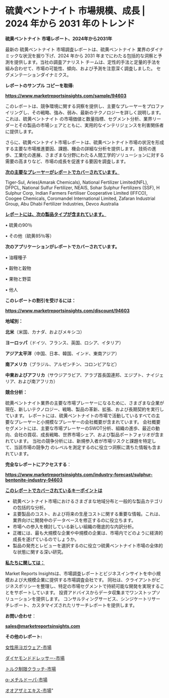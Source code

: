 # 硫黄ベントナイト 市場規模、成長 | 2024 年から 2031 年のトレンド

<strong>硫黄ベントナイト 市場レポート、2024年から2031年</strong>

最新の 硫黄ベントナイト 市場調査レポートは、硫黄ベントナイト 業界のダイナミックな状況を掘り下げ、2024 年から 2031 年までにわたる包括的な洞察と予測を提供します。当社の調査アナリスト チームは、定性的手法と定量的手法を組み合わせて、市場の可能性、傾向、および予測を注意深く調査しました。 セグメンテーションダイナミクス。



<strong>レポートのサンプル コピーを取得:</strong> <a href=https://www.marketreportsinsights.com/sample/94603>

<strong><u>https://www.marketreportsinsights.com/sample/94603</u></strong></a>

このレポートは、競争環境に関する洞察を提供し、主要なプレーヤーをプロファイリングし、その戦略、強み、弱み、最新のテクノロジーを詳しく説明します。 これは、硫黄ベントナイト の市場価値と数量指標、セグメント分析、業界リーダーとその製品の市場シェアとともに、実用的なインテリジェンスを利害関係者に提供します。

さらに、硫黄ベントナイト市場レポートは、硫黄ベントナイト市場の状況を形成する主要な市場推進要因、課題、機会の詳細な分析を提供します。 技術の進歩、工業化の進展、さまざまな分野にわたる人間工学的ソリューションに対する需要の高まりなど、市場の成長を促進する要因を調査します。



<strong><u>次の主要なプレーヤーがレポートでカバーされています。</u></strong>

Tiger-Sul, Aries(Amarak Chemicals), National Fertilizer Limited(NFL), DFPCL, National Sulfur Fertilizer, NEAIS, Sohar Sulphur Fertilizers (SSF), H Sulphur Corp, Indian Farmers Fertiliser Cooperative Limited (IFFCO), Coogee Chemicals, Coromandel International Limited, Zafaran Industrial Group, Abu Dhabi Fertilizer Industries, Devco Australia



<strong><u><b>レポートには、次の製品タイプが含まれています。</b></u></strong>

• 硫黄の90％

• その他（硫黄85％等）



<strong><b>次のアプリケーションがレポートでカバーされています。</b></strong>

• 油糧種子

• 穀物と穀物

• 果物と野菜

• 他人



<strong><b>このレポートの割引を受けるには：</b></strong><a href=https://www.marketreportsinsights.com/discount/94603>

<strong><u>https://www.marketreportsinsights.com/discount/94603</u></strong></a>



<strong>地域別：</strong>



<strong>北米</strong>（米国、カナダ、およびメキシコ）



<strong>ヨーロッパ</strong>（ドイツ、フランス、英国、ロシア、イタリア）



<strong>アジア太平洋</strong>（中国、日本、韓国、インド、東南アジア）



<strong>南アメリカ</strong>（ブラジル、アルゼンチン、コロンビアなど）



<strong>中東およびアフリカ</strong>（サウジアラビア、アラブ首長国連邦、エジプト、ナイジェリア、および南アフリカ）



<strong>競合分析：</strong>

硫黄ベントナイト業界の主要な市場プレーヤーになるために、さまざまな企業が現在、新しいテクノロジー、戦略、製品の革新、拡張、および長期契約を実行しています。 レポートには、硫黄ベントナイトの市場で活動しているすべての主要なプレーヤーと小規模なプレーヤーの会社概要が含まれています。 会社概要セグメントには、主要な市場プレーヤーのSWOT分析、組織の進歩、最近の動向、会社の買収、成長戦略、世界市場シェア、および製品ポートフォリオが含まれています。 当社の競争分析には、新規参入者が市場リスクと課題を特定して、当該市場の競争力 のレベルを測定するのに役立つ洞察に満ちた情報も含まれています。



<strong>完全なレポートにアクセスする</strong>：

<a href=https://www.marketreportsinsights.com/industry-forecast/sulphur-bentonite-industry-94603>

<strong><u>https://www.marketreportsinsights.com/industry-forecast/sulphur-bentonite-industry-94603</u></strong></a>



<strong><u><b>このレポートでカバーされているキーポイントは</b></u></strong>
<ul>
  <li>硫黄ベントナイト市場におけるさまざまな地域分布と一般的な製品カテゴリの包括的な分析。</li>
  <li>主要製品のコスト、および将来の生産コストに関する重要な情報。これは、業界向けに開発中のデータベースを修正するのに役立ちます。</li>
  <li>市場への参入を検討している新しい組織の徹底的な内訳分析。</li>
  <li>正確には、最も大規模な企業や中規模の企業は、市場内でどのように経済的成長を遂げているのでしょうか。</li>
  <li>製品の発売とレビューを選択するのに役立つ硫黄ベントナイト市場の全体的な状態に関する深い研究。</li>
</ul>


<strong><u><b>私たちに関しては：</b></u></strong>

Market Reports Insightsは、市場調査レポートとビジネスインサイトを中小規模および大規模企業に提供する市場調査会社です。 同社は、クライアントがビジネスポリシーを整理し、特定の市場セグメントで持続可能な開発を実現することをサポートしています。 投資アドバイスからデータ収集までワンストップソリューションを提供します。 コンサルティングサービス、シンジケートリサーチレポート、カスタマイズされたリサーチレポートを提供します。



<strong><b>お問い合わせ</b></strong>：

<a href=mailto:sales@marketreportsinsights.com>

<strong><u>sales@marketreportsinsights.com</u></strong></a>



<strong>その他のレポート:</strong>

<a href=https://www.linkedin.com/pulse/女性用ヨガウェア-市場-2023-総合分析と事業成長戦略-2030-analytics-avenue-360-analysis-m4gcf/>女性用ヨガウェア-市場</a>

<a href=https://www.linkedin.com/pulse/ダイヤモンドドレッサー-市場-2023-総利益と主要ベンダー-2030-blspf/>ダイヤモンドドレッサー-市場</a>

<a href=https://www.linkedin.com/pulse/トルク制限クラッチ-市場-2030-年までの需要に焦点を当てた-2023-xb59f/>トルク制限クラッチ-市場</a>

<a href=https://www.linkedin.com/pulse/α-メチルドーパ-市場-2023-収益と成長ドライバー-2030-trendsetters-testimonials-360-anal-qap1f/>α-メチルドーパ-市場</a>

<a href=https://www.linkedin.com/pulse/オオアザミエキス-市場-2023-最新の-cagr-および成長分析-2030-4wkuc/>オオアザミエキス-市場</a>"
